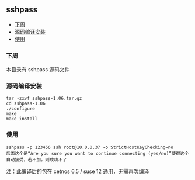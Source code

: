 ## sshpass

<!-- vim-markdown-toc GFM -->
* [下周](#下周)
* [源码编译安装](#源码编译安装)
* [使用](#使用)

<!-- vim-markdown-toc -->

### 下周

本目录有 sshpass 源码文件

### 源码编译安装

```
tar -zxvf sshpass-1.06.tar.gz
cd sshpass-1.06
./configure
make
make install
```
### 使用
```
sshpass -p 123456 ssh root@10.0.0.37 -o StrictHostKeyChecking=no
后面这个是“Are you sure you want to continue connecting (yes/no)”使得这个自动接受，若不加，则成功不了
```
注：此编译后的包在 cetnos 6.5 / suse 12 通用，无需再次编译

